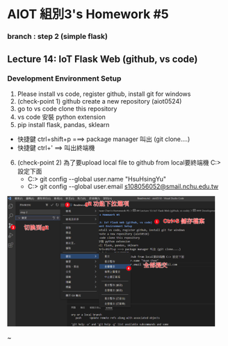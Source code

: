 # AIOT 組別3's Homework #5 
### branch : step 2 (simple flask)

## Lecture 14: IoT Flask Web (github, vs code)
### Development Environment Setup
1. Please install vs code, register github, install git for windows
2. (check-point 1) github create a new repository (aiot0524)
3. go to vs code clone this repository
4. vs code 安裝 python extension 
5. pip install flask, pandas, sklearn 
  * 快捷鍵 ctrl+shift+p ===> package manager 叫出 (git clone....)
  * 快捷鍵 ctrl+' ==> 叫出終端機 
6. (check-point 2) 為了要upload local file to github from local要終端機 C:> 設定下面
   * C:> git config --global user.name "HsuHsingYu"
   * C:> git config --global user.email s108056052@smail.nchu.edu.tw
 <img src="./step.jpg" height=300 />  






~